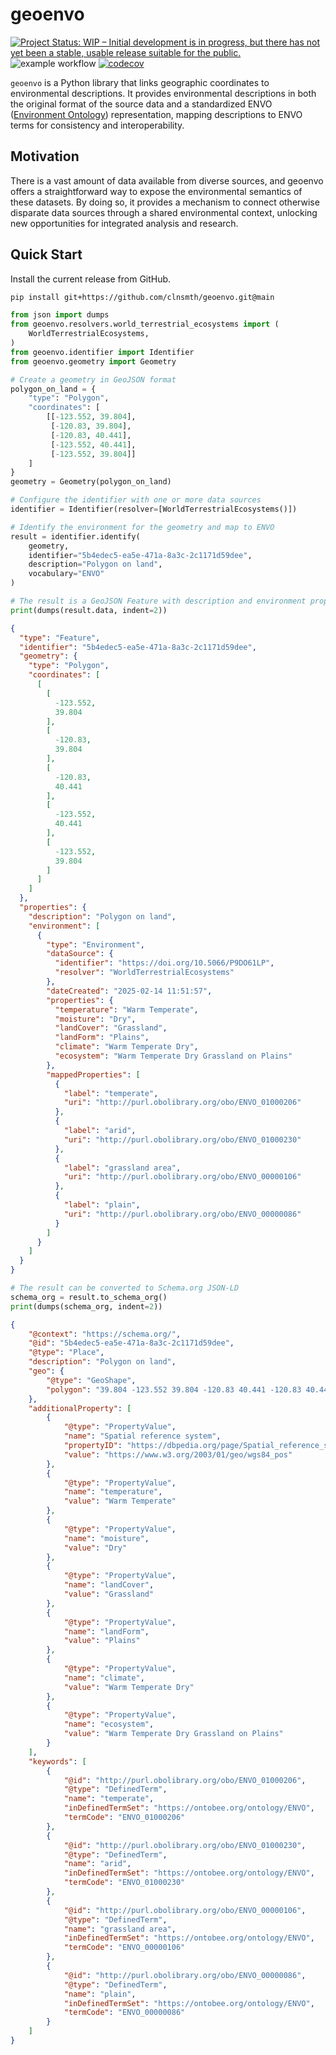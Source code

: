 # geoenvo

[![Project Status: WIP – Initial development is in progress, but there has not yet been a stable, usable release suitable for the public.](https://www.repostatus.org/badges/latest/wip.svg)](https://www.repostatus.org/#wip)
![example workflow](https://github.com/clnsmth/geoenvo/actions/workflows/ci-cd.yml/badge.svg)
[![codecov](https://codecov.io/github/clnsmth/geoenvo/graph/badge.svg?token=2J4MNIXCTD)](https://codecov.io/github/clnsmth/geoenvo)

`geoenvo` is a Python library that links geographic coordinates to environmental descriptions. It provides environmental descriptions in both the original format of the source data and a standardized ENVO ([Environment Ontology](https://sites.google.com/site/environmentontology/)) representation, mapping descriptions to ENVO terms for consistency and interoperability.

## Motivation

There is a vast amount of data available from diverse sources, and geoenvo offers a straightforward way to expose the environmental semantics of these datasets. By doing so, it provides a mechanism to connect otherwise disparate data sources through a shared environmental context, unlocking new opportunities for integrated analysis and research. 

## Quick Start

Install the current release from GitHub.

```bash
pip install git+https://github.com/clnsmth/geoenvo.git@main
```

```python
from json import dumps
from geoenvo.resolvers.world_terrestrial_ecosystems import (
    WorldTerrestrialEcosystems,
)
from geoenvo.identifier import Identifier
from geoenvo.geometry import Geometry

# Create a geometry in GeoJSON format
polygon_on_land = {
    "type": "Polygon",
    "coordinates": [
        [[-123.552, 39.804],
         [-120.83, 39.804],
         [-120.83, 40.441],
         [-123.552, 40.441],
         [-123.552, 39.804]]
    ]
}
geometry = Geometry(polygon_on_land)

# Configure the identifier with one or more data sources
identifier = Identifier(resolver=[WorldTerrestrialEcosystems()])

# Identify the environment for the geometry and map to ENVO
result = identifier.identify(
    geometry,
    identifier="5b4edec5-ea5e-471a-8a3c-2c1171d59dee",
    description="Polygon on land",
    vocabulary="ENVO"
)

# The result is a GeoJSON Feature with description and environment properties
print(dumps(result.data, indent=2))
```

```json
{
  "type": "Feature",
  "identifier": "5b4edec5-ea5e-471a-8a3c-2c1171d59dee",
  "geometry": {
    "type": "Polygon",
    "coordinates": [
      [
        [
          -123.552,
          39.804
        ],
        [
          -120.83,
          39.804
        ],
        [
          -120.83,
          40.441
        ],
        [
          -123.552,
          40.441
        ],
        [
          -123.552,
          39.804
        ]
      ]
    ]
  },
  "properties": {
    "description": "Polygon on land",
    "environment": [
      {
        "type": "Environment",
        "dataSource": {
          "identifier": "https://doi.org/10.5066/P9DO61LP",
          "resolver": "WorldTerrestrialEcosystems"
        },
        "dateCreated": "2025-02-14 11:51:57",
        "properties": {
          "temperature": "Warm Temperate",
          "moisture": "Dry",
          "landCover": "Grassland",
          "landForm": "Plains",
          "climate": "Warm Temperate Dry",
          "ecosystem": "Warm Temperate Dry Grassland on Plains"
        },
        "mappedProperties": [
          {
            "label": "temperate",
            "uri": "http://purl.obolibrary.org/obo/ENVO_01000206"
          },
          {
            "label": "arid",
            "uri": "http://purl.obolibrary.org/obo/ENVO_01000230"
          },
          {
            "label": "grassland area",
            "uri": "http://purl.obolibrary.org/obo/ENVO_00000106"
          },
          {
            "label": "plain",
            "uri": "http://purl.obolibrary.org/obo/ENVO_00000086"
          }
        ]
      }
    ]
  }
}

```

``` python
# The result can be converted to Schema.org JSON-LD
schema_org = result.to_schema_org()
print(dumps(schema_org, indent=2))
```

```json
{
    "@context": "https://schema.org/",
    "@id": "5b4edec5-ea5e-471a-8a3c-2c1171d59dee",
    "@type": "Place",
    "description": "Polygon on land",
    "geo": {
        "@type": "GeoShape",
        "polygon": "39.804 -123.552 39.804 -120.83 40.441 -120.83 40.441 -123.552 39.804 -123.552"
    },
    "additionalProperty": [
        {
            "@type": "PropertyValue",
            "name": "Spatial reference system",
            "propertyID": "https://dbpedia.org/page/Spatial_reference_system",
            "value": "https://www.w3.org/2003/01/geo/wgs84_pos"
        },
        {
            "@type": "PropertyValue",
            "name": "temperature",
            "value": "Warm Temperate"
        },
        {
            "@type": "PropertyValue",
            "name": "moisture",
            "value": "Dry"
        },
        {
            "@type": "PropertyValue",
            "name": "landCover",
            "value": "Grassland"
        },
        {
            "@type": "PropertyValue",
            "name": "landForm",
            "value": "Plains"
        },
        {
            "@type": "PropertyValue",
            "name": "climate",
            "value": "Warm Temperate Dry"
        },
        {
            "@type": "PropertyValue",
            "name": "ecosystem",
            "value": "Warm Temperate Dry Grassland on Plains"
        }
    ],
    "keywords": [
        {
            "@id": "http://purl.obolibrary.org/obo/ENVO_01000206",
            "@type": "DefinedTerm",
            "name": "temperate",
            "inDefinedTermSet": "https://ontobee.org/ontology/ENVO",
            "termCode": "ENVO_01000206"
        },
        {
            "@id": "http://purl.obolibrary.org/obo/ENVO_01000230",
            "@type": "DefinedTerm",
            "name": "arid",
            "inDefinedTermSet": "https://ontobee.org/ontology/ENVO",
            "termCode": "ENVO_01000230"
        },
        {
            "@id": "http://purl.obolibrary.org/obo/ENVO_00000106",
            "@type": "DefinedTerm",
            "name": "grassland area",
            "inDefinedTermSet": "https://ontobee.org/ontology/ENVO",
            "termCode": "ENVO_00000106"
        },
        {
            "@id": "http://purl.obolibrary.org/obo/ENVO_00000086",
            "@type": "DefinedTerm",
            "name": "plain",
            "inDefinedTermSet": "https://ontobee.org/ontology/ENVO",
            "termCode": "ENVO_00000086"
        }
    ]
}
```
